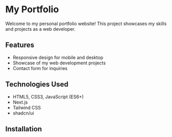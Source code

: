 # My Portfolio

Welcome to my personal portfolio website! This project showcases my skills and projects as a web developer.

## Features

- Responsive design for mobile and desktop
- Showcase of my web development projects
- Contact form for inquiries

## Technologies Used

- HTML5, CSS3, JavaScript (ES6+)
- Next.js
- Tailwind CSS
- shadcn/ui

## Installation
